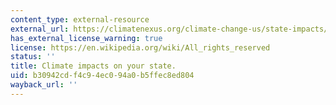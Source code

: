 ```yaml
---
content_type: external-resource
external_url: https://climatenexus.org/climate-change-us/state-impacts/
has_external_license_warning: true
license: https://en.wikipedia.org/wiki/All_rights_reserved
status: ''
title: Climate impacts on your state.
uid: b30942cd-f4c9-4ec0-94a0-b5ffec8ed804
wayback_url: ''
---
```

